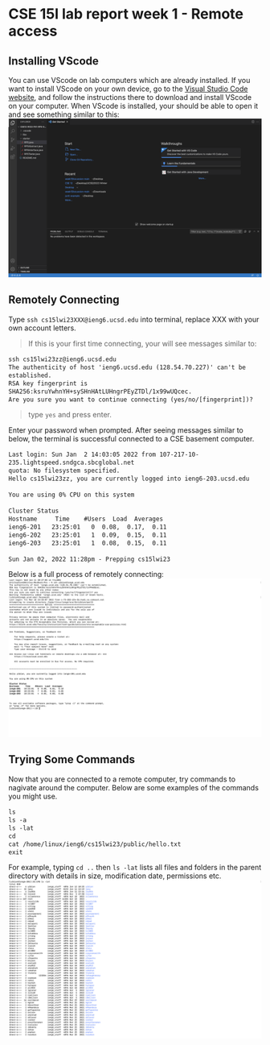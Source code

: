 # CSE 15l lab report week 1 - Remote access

## Installing VScode
You can use VScode on lab computers which are already installed. 
If you want to install VScode on your own device, go to the [Visual Studio Code website](https://code.visualstudio.com/), and follow the instructions there to download and install VScode on your computer.
When VScode is installed, your should be able to open it and see something similar to this: 
![Image](img/Screen%20Shot%202023-01-12%20at%2011.11.45%20AM.png)


## Remotely Connecting
Type `ssh cs15lwi23XXX@ieng6.ucsd.edu` into terminal, replace XXX with your own account letters. 

> If this is your first time connecting, your will see messages similar to: 
 ```
ssh cs15lwi23zz@ieng6.ucsd.edu
The authenticity of host 'ieng6.ucsd.edu (128.54.70.227)' can't be established.
RSA key fingerprint is SHA256:ksruYwhnYH+sySHnHAtLUHngrPEyZTDl/1x99wUQcec.
Are you sure you want to continue connecting (yes/no/[fingerprint])? 
```
> type `yes` and press enter. 

Enter your password when prompted. 
After seeing messages similar to below, the terminal is successful connected to a CSE basement computer. 
```
Last login: Sun Jan  2 14:03:05 2022 from 107-217-10-235.lightspeed.sndgca.sbcglobal.net
quota: No filesystem specified.
Hello cs15lwi23zz, you are currently logged into ieng6-203.ucsd.edu

You are using 0% CPU on this system

Cluster Status 
Hostname     Time    #Users  Load  Averages  
ieng6-201   23:25:01   0  0.08,  0.17,  0.11
ieng6-202   23:25:01   1  0.09,  0.15,  0.11
ieng6-203   23:25:01   1  0.08,  0.15,  0.11

Sun Jan 02, 2022 11:28pm - Prepping cs15lwi23
```

Below is a full process of remotely connecting: 
![Image](img/Screen%20Shot%202023-01-12%20at%2010.30.43%20AM.png)

## Trying Some Commands
Now that you are connected to a remote computer, try commands to nagivate around the computer. Below are some examples of the commands you might use. 
```
ls
ls -a
ls -lat
cd 
cat /home/linux/ieng6/cs15lwi23/public/hello.txt
exit
```
For example, typing `cd ..` then `ls -lat` lists all files and folders in the parent directory with details in size, modification date, permissions etc.
![Image](img/Screen%20Shot%202023-01-12%20at%2010.35.48%20AM.png)
